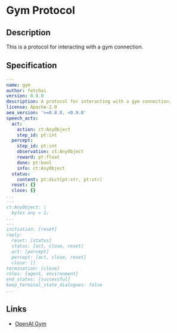 # Gym Protocol

## Description

This is a protocol for interacting with a gym connection.

## Specification

```yaml
---
name: gym
author: fetchai
version: 0.9.0
description: A protocol for interacting with a gym connection.
license: Apache-2.0
aea_version: '>=0.8.0, <0.9.0'
speech_acts:
  act:
    action: ct:AnyObject
    step_id: pt:int
  percept:
    step_id: pt:int
    observation: ct:AnyObject
    reward: pt:float
    done: pt:bool
    info: ct:AnyObject
  status:
    content: pt:dict[pt:str, pt:str]
  reset: {}
  close: {}
...
---
ct:AnyObject: |
  bytes any = 1;
...
---
initiation: [reset]
reply:
  reset: [status]
  status: [act, close, reset]
  act: [percept]
  percept: [act, close, reset]
  close: []
termination: [close]
roles: {agent, environment}
end_states: [successful]
keep_terminal_state_dialogues: false
...
```

## Links

* <a href="https://gym.openai.com" target="_blank">OpenAI Gym</a>
